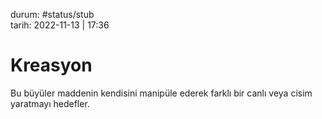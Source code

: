 durum: #status/stub   
tarih: 2022-11-13 | 17:36
# Kreasyon
Bu büyüler maddenin kendisini manipüle ederek farklı bir canlı veya cisim yaratmayı hedefler.
